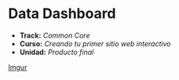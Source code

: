 # Data Dashboard

* **Track:** _Common Core_
* **Curso:** _Creando tu primer sitio web interactivo_
* **Unidad:** _Producto final_

[Imgur](https://i.imgur.com/tHcJfvR.png)

